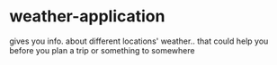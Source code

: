 # weather-application
gives you info. about different locations' weather.. that could help you before you plan a trip or something to somewhere
